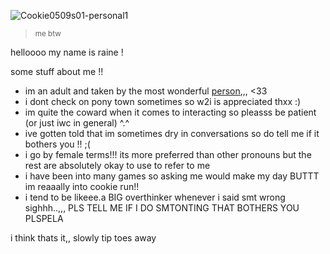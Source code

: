 ![Cookie0509s01-personal1](https://github.com/user-attachments/assets/9407aa8a-28df-45be-9aa9-423f0597888b)
> <sup>me btw</sup>

helloooo my name is raine !

some stuff about me !!

- im an adult and taken by the most wonderful [person](https://github.com/pygmaIion),,, <33
- i dont check on pony town sometimes so w2i is appreciated thxx :)
- im quite the coward when it comes to interacting so pleasss be patient (or just iwc in general) ^.^
- ive gotten told that im sometimes dry in conversations so do tell me if it bothers you !! ;(
- i go by female terms!!! its more preferred than other pronouns but the rest are absolutely okay to use to refer to me
- i have been into many games so asking me would make my day BUTTT im reaaally into cookie run!!
- i tend to be likeee.a BIG overthinker whenever i said smt wrong sighhh..,,, PLS TELL ME IF I DO SMTONTING THAT BOTHERS YOU PLSPELA

i think thats it,, slowly tip toes away
